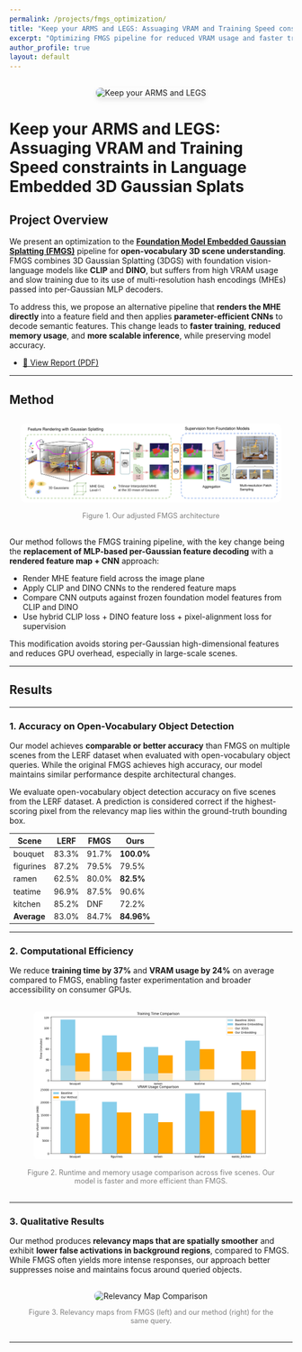```yaml
---
permalink: /projects/fmgs_optimization/
title: "Keep your ARMS and LEGS: Assuaging VRAM and Training Speed constraints in Language Embedded 3D Gaussian Splats"
excerpt: "Optimizing FMGS pipeline for reduced VRAM usage and faster training in open-vocabulary 3D scene understanding"
author_profile: true
layout: default
---
```


<div style="text-align: center; margin: 30px 0;">
  <img src="/images/projects/fmgs_optimization/relmap_comparisons.png" alt="Keep your ARMS and LEGS" style="max-width: 65%; height: auto; border-radius: 8px; box-shadow: 0 4px 8px rgba(0,0,0,0.1);">
</div>

<h1 style="font-size: 1.75rem; font-weight: 700;">Keep your ARMS and LEGS: Assuaging VRAM and Training Speed constraints in Language Embedded 3D Gaussian Splats</h1>

## Project Overview

We present an optimization to the [**Foundation Model Embedded Gaussian Splatting (FMGS)**](https://xingxingzuo.github.io/fmgs/) pipeline for **open-vocabulary 3D scene understanding**. FMGS combines 3D Gaussian Splatting (3DGS) with foundation vision-language models like **CLIP** and **DINO**, but suffers from high VRAM usage and slow training due to its use of multi-resolution hash encodings (MHEs) passed into per-Gaussian MLP decoders.

To address this, we propose an alternative pipeline that **renders the MHE directly** into a feature field and then applies **parameter-efficient CNNs** to decode semantic features. This change leads to **faster training**, **reduced memory usage**, and **more scalable inference**, while preserving model accuracy.

- [📄 View Report (PDF)](/images/projects/fmgs_optimization/Report.pdf)

---

## Method

<div style="text-align: center; margin: 30px 20px;">
  <img src="/images/projects/fmgs_optimization/architecture.png" alt="FMGS Architecture" style="max-width: 100%; border-radius: 8px;">
  <p style="font-size: 0.9em; color: gray;">Figure 1. Our adjusted FMGS architecture</p>
</div>

Our method follows the FMGS training pipeline, with the key change being the **replacement of MLP-based per-Gaussian feature decoding** with a **rendered feature map + CNN** approach:

- Render MHE feature field across the image plane
- Apply CLIP and DINO CNNs to the rendered feature maps
- Compare CNN outputs against frozen foundation model features from CLIP and DINO
- Use hybrid CLIP loss + DINO feature loss + pixel-alignment loss for supervision

This modification avoids storing per-Gaussian high-dimensional features and reduces GPU overhead, especially in large-scale scenes.

---

## Results

---

### 1. Accuracy on Open-Vocabulary Object Detection

Our model achieves **comparable or better accuracy** than FMGS on multiple scenes from the LERF dataset when evaluated with open-vocabulary object queries. While the original FMGS achieves high accuracy, our model maintains similar performance despite architectural changes.

We evaluate open-vocabulary object detection accuracy on five scenes from the LERF dataset. A prediction is considered correct if the highest-scoring pixel from the relevancy map lies within the ground-truth bounding box.

| Scene       | LERF   | FMGS   | Ours   |
|-------------|--------|--------|--------|
| bouquet     | 83.3%  | 91.7%  | **100.0%** |
| figurines   | 87.2%  | 79.5%  | 79.5%  |
| ramen       | 62.5%  | 80.0%  | **82.5%** |
| teatime     | 96.9%  | 87.5%  | 90.6%  |
| kitchen     | 85.2%  | DNF    | 72.2%  |
| **Average** | 83.0%  | 84.7%  | **84.96%** |


---

### 2. Computational Efficiency

We reduce **training time by 37%** and **VRAM usage by 24%** on average compared to FMGS, enabling faster experimentation and broader accessibility on consumer GPUs.

<div style="text-align: center; margin: 30px 20px;">
  <img src="/images/projects/fmgs_optimization/baseline_comparisons.png" alt="Runtime and VRAM Comparison" style="max-width: 90%; border-radius: 8px;">
  <p style="font-size: 0.9em; color: gray;">Figure 2. Runtime and memory usage comparison across five scenes. Our model is faster and more efficient than FMGS.</p>
</div>

---

### 3. Qualitative Results

Our method produces **relevancy maps that are spatially smoother** and exhibit **lower false activations in background regions**, compared to FMGS. While FMGS often yields more intense responses, our approach better suppresses noise and maintains focus around queried objects.

<div style="text-align: center; margin: 30px 20px;">
  <img src="/images/projects/fmgs_optimization/relmap_comparisons.png" alt="Relevancy Map Comparison" style="max-width: 100%; border-radius: 8px;">
  <p style="font-size: 0.9em; color: gray;">Figure 3. Relevancy maps from FMGS (left) and our method (right) for the same query.</p>
</div>

---

